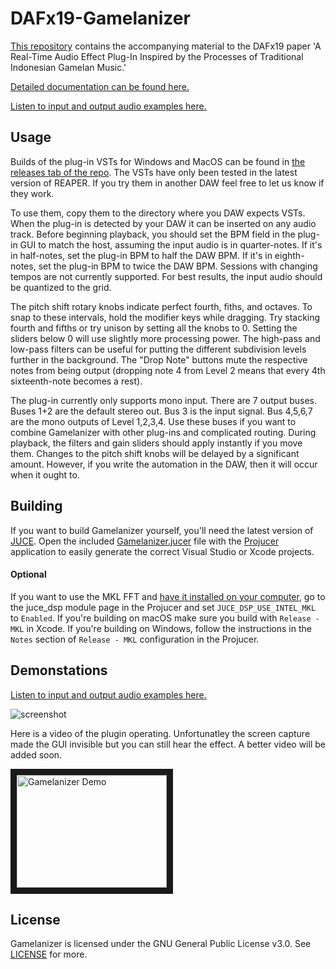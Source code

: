 # DAFx19-Gamelanizer
[This repository](https://github.com/lukemcraig/DAFx19-Gamelanizer) contains the accompanying material to the DAFx19 paper 'A Real-Time Audio Effect Plug-In Inspired by the Processes of Traditional Indonesian Gamelan Music.'

[Detailed documentation can be found here.](https://codedocs.xyz/lukemcraig/DAFx19-Gamelanizer/)

[Listen to input and output audio examples here.](https://soundcloud.com/user-803715768/sets/gamelanizer-audio-examples)

## Usage
Builds of the plug-in VSTs for Windows and MacOS can be found in [the releases tab of the repo](https://github.com/lukemcraig/DAFx19-Gamelanizer/releases). The VSTs have only been tested in the latest version of REAPER. If you try them in another DAW feel free to let us know if they work. 

To use them, copy them to the directory where you DAW expects VSTs. When the plug-in is detected by your DAW it can be inserted on any audio track. Before beginning playback, you should set the BPM field in the plug-in GUI to match the host, assuming the input audio is in quarter-notes. If it's in half-notes, set the plug-in BPM to half the DAW BPM. If it's in eighth-notes, set the plug-in BPM to twice the DAW BPM. Sessions with changing tempos are not currently supported. For best results, the input audio should be quantized to the grid.

The pitch shift rotary knobs indicate perfect fourth, fiths, and octaves. To snap to these intervals, hold the modifier keys while dragging. Try stacking fourth and fifths or try unison by setting all the knobs to 0. Setting the sliders below 0 will use slightly more processing power. The high-pass and low-pass filters can be useful for putting the different subdivision levels further in the background. The "Drop Note" buttons mute the respective notes from being output (dropping note 4 from Level 2 means that every 4th sixteenth-note becomes a rest). 

The plug-in currently only supports mono input. There are 7 output buses. Buses 1+2 are the default stereo out. Bus 3 is the input signal. Bus 4,5,6,7 are the mono outputs of Level 1,2,3,4. Use these buses if you want to combine Gamelanizer with other plug-ins and complicated routing. During playback, the filters and gain sliders should apply instantly if you move them. Changes to the pitch shift knobs will be delayed by a significant amount. However, if you write the automation in the DAW, then it will occur when it ought to.

## Building
If you want to build Gamelanizer yourself, you'll need the latest version of [JUCE](https://github.com/WeAreROLI/JUCE). Open the included [Gamelanizer.jucer](https://github.com/lukemcraig/DAFx19-Gamelanizer/blob/master/Plug-in/Gamelanizer.jucer) file with the [Projucer](https://github.com/WeAreROLI/JUCE/tree/master/extras/Projucer) application to easily generate the correct Visual Studio or Xcode projects. 
#### Optional
If you want to use the MKL FFT and [have it installed on your computer](https://software.intel.com/en-us/mkl), go to the juce_dsp module page in the Projucer and set `JUCE_DSP_USE_INTEL_MKL` to `Enabled`. If you're building on macOS make sure you build with `Release - MKL` in Xcode. If you're building on Windows, follow the instructions in the `Notes` section of `Release - MKL` configuration in the Projucer.

## Demonstations

[Listen to input and output audio examples here.](https://soundcloud.com/user-803715768/sets/gamelanizer-audio-examples)

![screenshot](https://github.com/lukemcraig/DAFx19-Gamelanizer/raw/master/screenshot.PNG)

Here is a video of the plugin operating. Unfortunatley the screen capture made the GUI invisible but you can still hear the effect. A better video will be added soon.

<a href="http://www.youtube.com/watch?feature=player_embedded&v=uogfhojLrWQ" target="_blank"><img src="http://i3.ytimg.com/vi/uogfhojLrWQ/hqdefault.jpg" alt="Gamelanizer Demo" width="240" height="180" border="10" /></a>

## License
Gamelanizer is licensed under the GNU General Public License v3.0. See [LICENSE](https://github.com/lukemcraig/DAFx19-Gamelanizer/blob/master/LICENSE) for more.